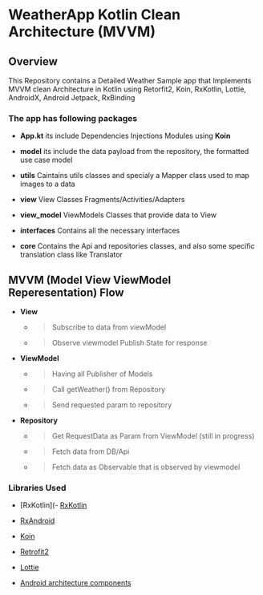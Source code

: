 # WeatherApp Kotlin Clean Architecture (MVVM)

## Overview
This Repository contains a Detailed Weather Sample app that Implements MVVM clean Architecture in Kotlin using
Retorfit2, Koin, RxKotlin, Lottie, AndroidX, Android Jetpack, RxBinding 

### The app has following packages
 
 - **App.kt** its include Dependencies Injections Modules using **Koin**
 
 - **model** its include the data payload from the repository, the formatted use case model
   
 - **utils** Caintains utils classes and specialy a Mapper class used to map images to a data
 
 - **view** View Classes Fragments/Activities/Adapters 
 
 - **view_model** ViewModels Classes that provide data to View 
 
 - **interfaces** Contains all the necessary interfaces
 
 - **core** Contains the Api and repositories classes, and also some specific translation class like Translator
 
 
 
## MVVM (Model View ViewModel Reperesentation) Flow

- **View** 
  - >Subscribe to data from viewModel
  
  - >Observe viewmodel Publish State for response  


- **ViewModel**  
  - >Having all Publisher of Models
  
  - >Call getWeather() from Repository
  
  - >Send requested param to repository

- **Repository** 
  - > Get RequestData as Param from ViewModel (still in progress)
  
  - > Fetch data from DB/Api 
  
  - > Fetch data as Observable that is observed by viewmodel
            
  
### Libraries Used   

- [RxKotlin](- [RxKotlin](https://github.com/ReactiveX/RxKotlin)
- [RxAndroid](https://github.com/ReactiveX/RxAndroid)
- [Koin](https://github.com/InsertKoinIO/koin)

- [Retrofit2](https://github.com/square/retrofit)
- [Lottie](https://github.com/airbnb/lottie-android)
- [Android architecture components](https://developer.android.com/topic/libraries/architecture/index.html)



